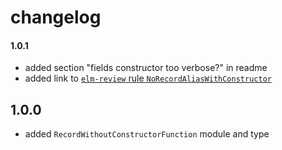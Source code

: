 # changelog

#### 1.0.1

  - added section "fields constructor too verbose?" in readme
  - added link to [`elm-review` rule `NoRecordAliasWithConstructor`](https://dark.elm.dmy.fr/packages/lue-bird/elm-review-record-alias-constructor/latest/NoRecordAliasWithConstructor)


## 1.0.0

  - added `RecordWithoutConstructorFunction` module and type
